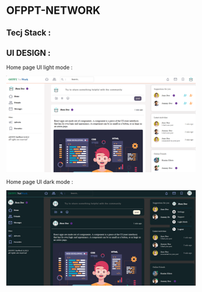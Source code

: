 # OFPPT-NETWORK

## Tecj Stack :


## UI DESIGN : 
<p>Home page UI light mode :</P>
<img src="client/public/home-light.png" alt="Home">
<p>Home page UI dark mode :</P>
<img src="client/public/home-dark.png" alt="Home">